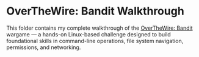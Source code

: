 # OverTheWire: Bandit Walkthrough


This folder contains my complete walkthrough of the [OverTheWire: Bandit](https://overthewire.org/wargames/bandit/) wargame — a hands-on Linux-based challenge designed to build foundational skills in command-line operations, file system navigation, permissions, and networking.

